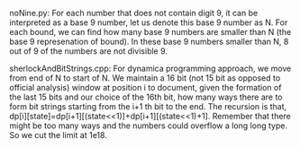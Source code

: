 noNine.py: For each number that does not contain digit 9, it can be interpreted as a base 9 number, let us denote this base 9 number as N. For each bound, we can find how many base 9 numbers are smaller than N (the base 9 represenation of bound). In these base 9 numbers smaller than N, 8 out of 9 of the numbers are not divisible 9. 

sherlockAndBitStrings.cpp: For dynamica programming approach, we move from end of N to start of N. We maintain a 16 bit (not 15 bit as opposed to official analysis) window at position i to document, given the formation of the last 15 bits and our choice of the 16th bit, how many ways there are to form bit strings starting from the i+1 th bit to the end. The recursion is that, dp\[i]\[state]=dp\[i+1]\[(state<<1)]+dp\[i+1]\[(state<<1)+1]. Remember that there might be too many ways and the numbers could overflow a long long type. So we cut the limit at 1e18.
